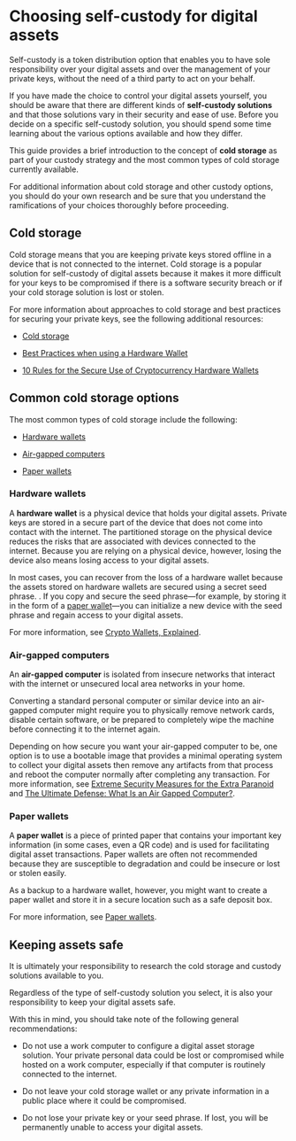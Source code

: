 # Choosing self-custody for digital assets

Self-custody is a token distribution option that enables you to have sole responsibility over your digital assets and over the management of your private keys, without the need of a third party to act on your behalf.

If you have made the choice to control your digital assets yourself, you should be aware that there are different kinds of **self-custody solutions** and that those solutions vary in their security and ease of use. Before you decide on a specific self-custody solution, you should spend some time learning about the various options available and how they differ.

This guide provides a brief introduction to the concept of **cold storage** as part of your custody strategy and the most common types of cold storage currently available.

For additional information about cold storage and other custody options, you should do your own research and be sure that you understand the ramifications of your choices thoroughly before proceeding.

## Cold storage

Cold storage means that you are keeping private keys stored offline in a device that is not connected to the internet. Cold storage is a popular solution for self-custody of digital assets because it makes it more difficult for your keys to be compromised if there is a software security breach or if your cold storage solution is lost or stolen.

For more information about approaches to cold storage and best practices for securing your private keys, see the following additional resources:

-   [Cold storage](https://www.investopedia.com/terms/c/cold-storage.asp)

-   [Best Practices when using a Hardware Wallet](https://www.ledger.com/academy/hardwarewallet/best-practices-when-using-a-hardware-wallet#:~:text=%E2%80%93%20Keep%20your%20Recovery%20sheet%20physically,or%20smartphone%20screen%20with%20caution)

-   [10 Rules for the Secure Use of Cryptocurrency Hardware Wallets](https://blog.trailofbits.com/2018/11/27/10-rules-for-the-secure-use-of-cryptocurrency-hardware-wallets/)

## Common cold storage options

The most common types of cold storage include the following:

-   [Hardware wallets](#_hardware_wallets)

-   [Air-gapped computers](#_air_gapped_computers)

-   [Paper wallets](#_paper_wallets)

### Hardware wallets

A **hardware wallet** is a physical device that holds your digital assets. Private keys are stored in a secure part of the device that does not come into contact with the internet. The partitioned storage on the physical device reduces the risks that are associated with devices connected to the internet. Because you are relying on a physical device, however, losing the device also means losing access to your digital assets.

In most cases, you can recover from the loss of a hardware wallet because the assets stored on hardware wallets are secured using a secret seed phrase. . If you copy and secure the seed phrase—for example, by storing it in the form of a [paper wallet](#_paper_wallets)—you can initialize a new device with the seed phrase and regain access to your digital assets.

For more information, see [Crypto Wallets, Explained](https://cointelegraph.com/explained/crypto-wallets-explained).

### Air-gapped computers

An **air-gapped computer** is isolated from insecure networks that interact with the internet or unsecured local area networks in your home.

Converting a standard personal computer or similar device into an air-gapped computer might require you to physically remove network cards, disable certain software, or be prepared to completely wipe the machine before connecting it to the internet again.

Depending on how secure you want your air-gapped computer to be, one option is to use a bootable image that provides a minimal operating system to collect your digital assets then remove any artifacts from that process and reboot the computer normally after completing any transaction. For more information, see [Extreme Security Measures for the Extra Paranoid](https://www.wired.com/story/extreme-security-measures/) and [The Ultimate Defense: What Is an Air Gapped Computer?](https://www.howtogeek.com/687792the-ultimate-defense-what-is-an-air-gapped-computer/).

### Paper wallets

A **paper wallet** is a piece of printed paper that contains your important key information (in some cases, even a QR code) and is used for facilitating digital asset transactions. Paper wallets are often not recommended because they are susceptible to degradation and could be insecure or lost or stolen easily.

As a backup to a hardware wallet, however, you might want to create a paper wallet and store it in a secure location such as a safe deposit box.

For more information, see [Paper wallets](https://blockgeeks.com/guides/paper-wallet-guide/#Paper_wallets).

## Keeping assets safe

It is ultimately your responsibility to research the cold storage and custody solutions available to you.

Regardless of the type of self-custody solution you select, it is also your responsibility to keep your digital assets safe.

With this in mind, you should take note of the following general recommendations:

-   Do not use a work computer to configure a digital asset storage solution. Your private personal data could be lost or compromised while hosted on a work computer, especially if that computer is routinely connected to the internet.

-   Do not leave your cold storage wallet or any private information in a public place where it could be compromised.

-   Do not lose your private key or your seed phrase. If lost, you will be permanently unable to access your digital assets.
